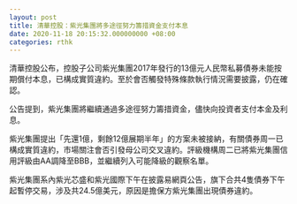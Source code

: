 ```yaml
---
layout: post
title: 清華控股：紫光集團將多途徑努力籌措資金支付本息
date: 2020-11-18 20:15:32.000000000 +08:00
categories: rthk
---
```


清華控股公布，控股子公司紫光集團2017年發行的13億元人民幣私募債券未能按期償付本息，已構成實質違約。至於會否觸發特殊條款執行情況需要披露，仍在確認。

公告提到，紫光集團將繼續通過多途徑努力籌措資金，儘快向投資者支付本金及利息。

紫光集團提出「先還1億，剩餘12億展期半年」的方案未被接納，有關債券周一已構成實質違約，市場關注會否引發母公司交叉違約。評級機構周二已將紫光集團信用評級由AA調降至BBB，並繼續列入可能降級的觀察名單。

紫光集團系內紫光芯盛和紫光國際下午在披露易網頁公告，旗下合共4隻債券下午起暫停交易，涉及共24.5億美元，原因是擔保方紫光集團出現債券違約。
